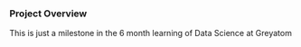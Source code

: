 ### Project Overview

 This is just a milestone in the 6 month learning of Data Science at Greyatom



